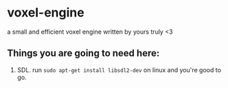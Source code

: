 # voxel-engine
a small and efficient voxel engine written by yours truly &lt;3

## Things you are going to need here:
1. SDL. run `sudo apt-get install libsdl2-dev` on linux and you're good to go.
